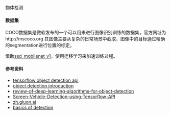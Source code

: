 物体检测

#### 数据集
COCO数据集是微软发布的一个可以用来进行图像识别训练的数据集，官方网址为http://mscoco.org 其图像主要从复杂的日常场景中截取，图像中的目标通过精确的segmentation进行位置的标定。

借助[ssd_mobilenet_v1](http://download.tensorflow.org/models/object_detection/ssd_mobilenet_v1_coco_2017_11_17.tar.gz)，使用迁移学习来加速训练过程。

#### 参考资料
- [tensorflow object detection api](https://github.com/tensorflow/models/tree/master/research/object_detection)
- [object detection introduction](https://pythonprogramming.net/introduction-use-tensorflow-object-detection-api-tutorial/)
- [review-of-deep-learning-algorithms-for-object-detection](https://medium.com/comet-app/review-of-deep-learning-algorithms-for-object-detection-c1f3d437b852)
- [Screen-Vehicle-Detection-using-Tensorflow-API](https://github.com/XiangGuo1992/Screen-Vehicle-Detection-using-Tensorflow-API)
- [zh.gluon.ai](https://zh.gluon.ai/)
- [basics of detection](https://becominghuman.ai/tensorflow-object-detection-api-basics-of-detection-2-2-28b348495eec)
